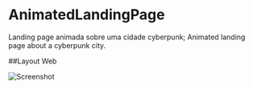 # AnimatedLandingPage
Landing page animada sobre uma cidade cyberpunk; Animated landing page about a cyberpunk city. 

##Layout Web

![Screenshot](https://github.com/NicolasFiorese/AnimatedLandingPage/blob/main/assets/screenshot.png)
